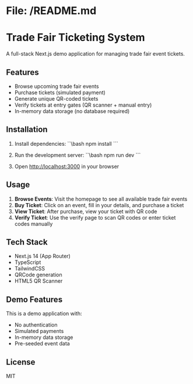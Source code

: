 # File: /README.md

# Trade Fair Ticketing System

A full-stack Next.js demo application for managing trade fair event tickets.

## Features

- Browse upcoming trade fair events
- Purchase tickets (simulated payment)
- Generate unique QR-coded tickets
- Verify tickets at entry gates (QR scanner + manual entry)
- In-memory data storage (no database required)

## Installation

1. Install dependencies:
\`\`\bash
npm install
\`\`\`

2. Run the development server:
\`\`\bash
npm run dev
\`\`\`

3. Open [http://localhost:3000](http://localhost:3000) in your browser

## Usage

1. **Browse Events**: Visit the homepage to see all available trade fair events
2. **Buy Ticket**: Click on an event, fill in your details, and purchase a ticket
3. **View Ticket**: After purchase, view your ticket with QR code
4. **Verify Ticket**: Use the verify page to scan QR codes or enter ticket codes manually

## Tech Stack

- Next.js 14 (App Router)
- TypeScript
- TailwindCSS
- QRCode generation
- HTML5 QR Scanner

## Demo Features

This is a demo application with:
- No authentication
- Simulated payments
- In-memory data storage
- Pre-seeded event data

## License

MIT